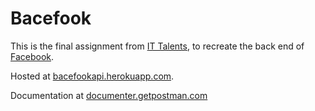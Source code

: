 # Bacefook

This is the final assignment from [IT Talents](https://ittalents.bg/home), to recreate the back end of [Facebook](https://facebook.com).

Hosted at [bacefookapi.herokuapp.com](https://bacefookapi.herokuapp.com).

Documentation at [documenter.getpostman.com](https://documenter.getpostman.com/view/6800789/S11RKak4)
